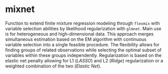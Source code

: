 # mixnet

Function to extend finite mixture regression modeling through `flexmix` with variable selection abilities by likelihood regularization with `glmnet`. Main use is for heterogeneous and high-dimensional data. This approach merges simultaneous estimation based on the EM algorithm with continuous variable selection into a single feasible procedure. The flexibility allows for finding groups of related observations while selecting the optimal subset of variables within these groups independently. Regularization is based on the elastic net penalty allowing for L1 (*LASSO*) and L2 (*Ridge*) regularization or a weighted combination of the two (*Elastic Net*). 
